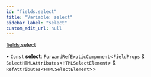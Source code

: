 ```yaml
---
id: "fields.select"
title: "Variable: select"
sidebar_label: "select"
custom_edit_url: null
---
```


[fields](../modules/fields.md).select

• `Const` **select**: `ForwardRefExoticComponent`<`FieldProps` & `SelectHTMLAttributes`<`HTMLSelectElement`\> & `RefAttributes`<`HTMLSelectElement`\>\>

